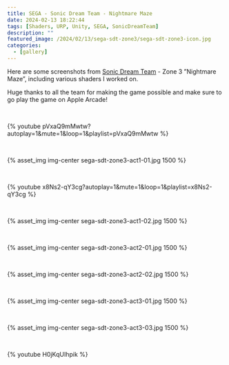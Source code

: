 ```yaml
---
title: SEGA - Sonic Dream Team - Nightmare Maze
date: 2024-02-13 18:22:44
tags: [Shaders, URP, Unity, SEGA, SonicDreamTeam]
description: ""
featured_image: /2024/02/13/sega-sdt-zone3/sega-sdt-zone3-icon.jpg
categories:
  - [gallery]
---
```


Here are some screenshots from [Sonic Dream Team](https://apps.apple.com/us/app/sonic-dream-team/id1609094795) - Zone 3 ”Nightmare Maze”, including various shaders I worked on.

Huge thanks to all the team for making the game possible and make sure to go play the game on Apple Arcade!

<br>

{% youtube pVxaQ9mMwtw?autoplay=1&mute=1&loop=1&playlist=pVxaQ9mMwtw %}

<br>

{% asset_img img-center sega-sdt-zone3-act1-01.jpg 1500 %}

<br>

{% youtube x8Ns2-qY3cg?autoplay=1&mute=1&loop=1&playlist=x8Ns2-qY3cg %}

<br>

{% asset_img img-center sega-sdt-zone3-act1-02.jpg 1500 %}

<br>

{% asset_img img-center sega-sdt-zone3-act2-01.jpg 1500 %}

<br>

{% asset_img img-center sega-sdt-zone3-act2-02.jpg 1500 %}

<br>

{% asset_img img-center sega-sdt-zone3-act3-01.jpg 1500 %}

<br>

{% asset_img img-center sega-sdt-zone3-act3-03.jpg 1500 %}

<br>

{% youtube H0jKqUIhpik %}